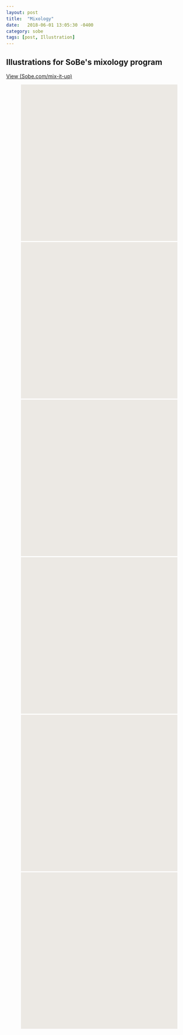 ```yaml
---
layout: post
title:  "Mixology"
date:   2018-06-01 13:05:30 -0400
category: sobe
tags: [post, Illustration]
---
```

<div class="post-info">
  <div class="headline">
    <h2>Illustrations for SoBe's mixology program</h2>
    <a href="http://sobe.com/mix-it-up/"><span>View (Sobe.com/mix-it-up)</span></a>
  </div>
  <div class="post-intro">
    <p></p>
  </div>
</div>
<figure class="img-grid fourths">
  <img class="lazy full" src="/assets/media/sobe/mix_placeholder.svg" data-src="/assets/media/sobe/mix_thursday-punch.jpg">
  <img class="lazy one-half" src="/assets/media/sobe/mix_placeholder.svg" data-src="/assets/media/sobe/mix_sobe-and-chill.jpg">
  <img class="lazy one-half" src="/assets/media/sobe/mix_placeholder.svg" data-src="/assets/media/sobe/mix_sidewalk-surfer.jpg">
  <img class="lazy full" src="/assets/media/sobe/mix_placeholder.svg" data-src="/assets/media/sobe/mix_citrus-stroke.jpg">
  <img class="lazy one-half" src="/assets/media/sobe/mix_placeholder.svg" data-src="/assets/media/sobe/mix_saturday-gladiator.jpg">
  <img class="lazy one-half" src="/assets/media/sobe/mix_placeholder.svg" data-src="/assets/media/sobe/mix_laughing-lizard.jpg">
</figure>
